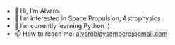 - 👋 Hi, I’m Alvaro.
- 👀 I’m interested in Space Propulsion, Astrophysics
- 🌱 I’m currently learning Python :)
- 📫 How to reach me: alvaroblaysempere@gmail.com

